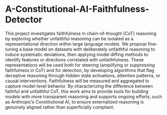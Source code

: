 # A-Constitutional-AI-Faithfulness-Detector
This project investigates faithfulness in chain-of-thought (CoT) reasoning by exploring whether unfaithful reasoning can be isolated as a representational direction within large language models. We propose fine-tuning a base model on datasets with deliberately unfaithful reasoning to induce systematic deviations, then applying model diffing methods to identify features or directions correlated with unfaithfulness. These representations will be used both for steering (amplifying or suppressing faithfulness in CoT) and for detection, by developing algorithms that flag deceptive reasoning through hidden state activations, attention patterns, or causal interventions. Faithfulness will be measured and aggregated to capture model-level behavior. By characterizing the difference between faithful and unfaithful CoT, this work aims to provide tools for building models with more transparent reasoning and supports ongoing efforts, such as Anthropic’s Constitutional AI, to ensure externalized reasoning is genuinely aligned rather than superficially compliant.
